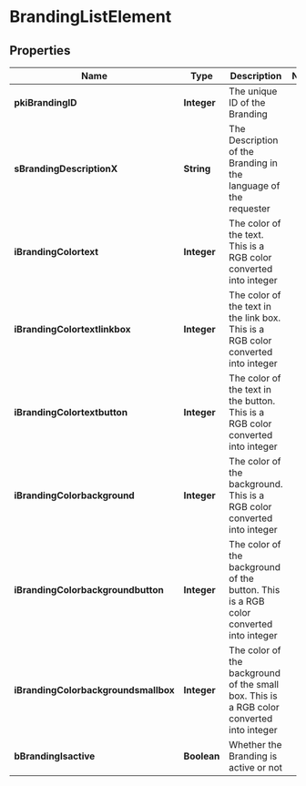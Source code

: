 

# BrandingListElement

## Properties

Name | Type | Description | Notes
------------ | ------------- | ------------- | -------------
**pkiBrandingID** | **Integer** | The unique ID of the Branding | 
**sBrandingDescriptionX** | **String** | The Description of the Branding in the language of the requester | 
**iBrandingColortext** | **Integer** | The color of the text. This is a RGB color converted into integer | 
**iBrandingColortextlinkbox** | **Integer** | The color of the text in the link box. This is a RGB color converted into integer | 
**iBrandingColortextbutton** | **Integer** | The color of the text in the button. This is a RGB color converted into integer | 
**iBrandingColorbackground** | **Integer** | The color of the background. This is a RGB color converted into integer | 
**iBrandingColorbackgroundbutton** | **Integer** | The color of the background of the button. This is a RGB color converted into integer | 
**iBrandingColorbackgroundsmallbox** | **Integer** | The color of the background of the small box. This is a RGB color converted into integer | 
**bBrandingIsactive** | **Boolean** | Whether the Branding is active or not | 





